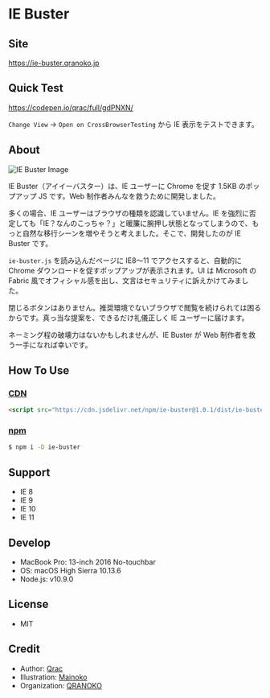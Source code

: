 # IE Buster

## Site

https://ie-buster.qranoko.jp

## Quick Test

https://codepen.io/qrac/full/gdPNXN/

`Change View` → `Open on CrossBrowserTesting` から IE 表示をテストできます。

## About

![IE Buster Image](https://i.gyazo.com/a8e2283b557bda08820bf938b9288546.png)

IE Buster（アイイーバスター）は、IE ユーザーに Chrome を促す 1.5KB のポップアップ JS です。Web 制作者みんなを救うために開発しました。

多くの場合、IE ユーザーはブラウザの種類を認識していません。IE を強烈に否定しても「IE？なんのこっちゃ？」と暖簾に腕押し状態となってしまうので、もっと自然な移行シーンを増やそうと考えました。そこで、開発したのが IE Buster です。

`ie-buster.js` を読み込んだページに IE8〜11 でアクセスすると、自動的に Chrome ダウンロードを促すポップアップが表示されます。UI は Microsoft の Fabric 風でオフィシャル感を出し、文言はセキュリティに訴えかけてみました。

閉じるボタンはありません。推奨環境でないブラウザで閲覧を続けられては困るからです。真っ当な提案を、できるだけ礼儀正しく IE ユーザーに届けます。

ネーミング程の破壊力はないかもしれませんが、IE Buster が Web 制作者を救う一手になれば幸いです。

## How To Use

### [CDN](https://www.jsdelivr.com/package/npm/ie-buster)

```html
<script src="https://cdn.jsdelivr.net/npm/ie-buster@1.0.1/dist/ie-buster.min.js"></script>
```

### [npm](https://www.npmjs.com/package/ie-buster)

```bash
$ npm i -D ie-buster
```

## Support

- IE 8
- IE 9
- IE 10
- IE 11

## Develop

- MacBook Pro: 13-inch 2016 No-touchbar
- OS: macOS High Sierra 10.13.6
- Node.js: v10.9.0

## License

- MIT

## Credit

- Author: [Qrac](https://qrac.jp)
- Illustration: [Mainoko](https://twitter.com/CreamyMainoko)
- Organization: [QRANOKO](https://qranoko.jp)
